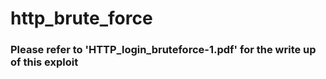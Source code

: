 # http_brute_force

<h3> Please refer to 'HTTP_login_bruteforce-1.pdf' for the write up of this exploit</h3>